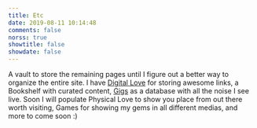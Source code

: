 ```yaml
---
title: Etc
date: 2019-08-11 10:14:48
comments: false
norss: true
showtitle: false
showdate: false
---
```


A vault to store the remaining pages until I figure out a better way to organize the entire site. I have [Digital Love](/pages/etc/digital-love) for storing awesome links, a Bookshelf with curated content, [Gigs](/pages/etc/gigs) as a database with all the noise I see live. Soon I will populate Physical Love to show you place from out there worth visiting, Games for showing my gems in all different medias, and more to come soon :)